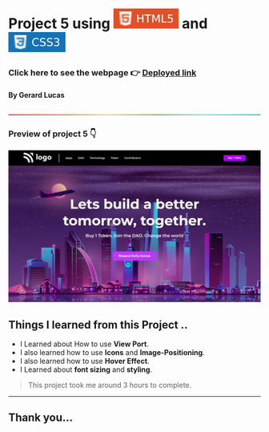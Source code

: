 
# Project 5 using ![html](./assets/68747470733a2f2f696d672e736869656c64732e696f2f62616467652f2d48544d4c352d4533344632363f7374796c653d666c61742d737175617265266c6f676f3d68746d6c35266c6f676f436f6c6f723d7768697465.svg) and ![html](./assets/css.svg)

### Click here to see the webpage 👉 [Deployed link](https://stellular-tiramisu-34c244.netlify.app/)

#### By Gerard Lucas
![line](./assets/rainbow.png)

### Preview of project 5 👇

![screen shot](./assets/stellular-tiramisu-34c244.netlify.app_.png)
## **Things I learned from this Project ..**

- I Learned about How to use **View Port**.
- I also learned how to use **Icons** and **Image-Positioning**.
- I also learned how to use **Hover Effect**.
- I Learned about **font sizing** and **styling**.

> This project took me around 3 hours to complete.

****

## Thank you...



